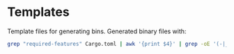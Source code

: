 # Templates

Template files for generating bins. Generated binary files with:

```sh
grep "required-features" Cargo.toml | awk '{print $4}' | grep -oE '(-|_|[a-z0-9])+' | xargs -i bash -c 'BINNAME=$(printf {} | sed -r '"'"'s/(.*)-softmmu/qemu-system-\1/'"'"' | sed -r '"'"'s/(.*)-linux-user/qemu-\1/'"'"'); TARGET={}; CONSTNAME=$(printf {} | awk '"'"'{ gsub(/-/, "_"); print "QEMU_"toupper($0);  }'"'"'); cp templates/bin.rs src/bin/$BINNAME.rs; sed -i "s/QEMU_BINARY_NAME/$BINNAME/g" src/bin/$BINNAME.rs; sed -i "s/QEMU_BINARY_CONST/$CONSTNAME/g" src/bin/$BINNAME.rs'
```